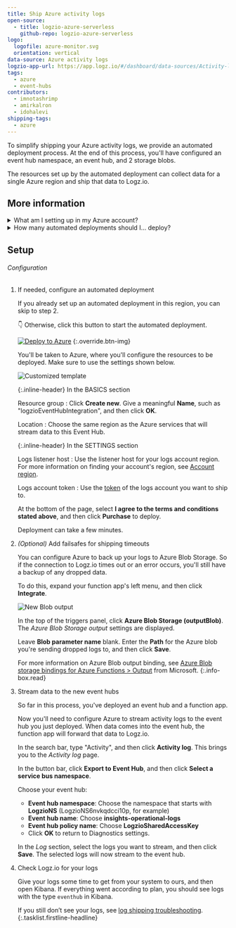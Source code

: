 ```yaml
---
title: Ship Azure activity logs
open-source:
  - title: logzio-azure-serverless
    github-repo: logzio-azure-serverless
logo:
  logofile: azure-monitor.svg
  orientation: vertical
data-source: Azure activity logs
logzio-app-url: https://app.logz.io/#/dashboard/data-sources/Activity-log
tags:
  - azure
  - event-hubs
contributors:
  - imnotashrimp
  - amirkalron
  - idohalevi
shipping-tags:
  - azure
---
```


To simplify shipping your Azure activity logs, we provide an automated deployment process.
At the end of this process, you'll have configured an event hub namespace, an event hub, and 2 storage blobs.

The resources set up by the automated deployment can collect data for a single Azure region and ship that data to Logz.io.

## More information

<details>

<summary>
What am I setting up in my Azure account?
</summary>

The automated deployment sets up a new Event Hub namespace and all the components you'll need to collect logs in one Azure region.

Each automated deployment sets up these resources in your Azure environment:

* 1 namespace
* 1 Azure function
* 1 event hub
* 2 blobs (1 to store logs from the Azure functions, 1 for failover storage)

##### Naming convention

Each deployed resource has a Logz.io-defined name and ends with a string unique to that deployment.

For example:
We name the namespace `LogzioNS`—so if your namespace is `LogzioNS6nvkqdcci10p`, the rest of the deployed resources will end with `6nvkqdcci10p`.

</details>

<details>

<summary>
How many automated deployments should I... deploy?
</summary>

Azure requires an event hub in the same region as your services.
Also worth noting is that you can stream data from multiple services to one event hub (as long as it's in the same region).

So what does this mean for you?
It means that you'll need to do at least one automated deployment for each region where you want to collect logs or metrics.

</details>

## Setup

###### Configuration

1.  If needed, configure an automated deployment

    If you already set up an automated deployment in this region, you can skip to step 2.

    👇 Otherwise, click this button to start the automated deployment.

    [![Deploy to Azure](https://azuredeploy.net/deploybutton.png)](https://portal.azure.com/#create/Microsoft.Template/uri/https%3A%2F%2Fraw.githubusercontent.com%2Flogzio%2Flogzio-azure-serverless%2Fmaster%2Fdeployments%2Fazuredeploylogs.json)
    {:.override.btn-img}

    You'll be taken to Azure, where you'll configure the resources to be deployed.
    Make sure to use the settings shown below.

    ![Customized template]({{site.baseurl}}/images/azure-event-hubs/customized-template.png)

    {:.inline-header}
    In the BASICS section

    Resource group
    : Click **Create new**.
      Give a meaningful **Name**, such as "logzioEventHubIntegration", and then click **OK**.

    Location
    : Choose the same region as the Azure services that will stream data to this Event Hub.


    {:.inline-header}
    In the SETTINGS section

    Logs listener host
    : Use the listener host for your logs account region.
      For more information on finding your account's region, see [Account region]({{site.baseurl}}/user-guide/accounts/account-region.html).

    Logs account token
    : Use the [token](https://app.logz.io/#/dashboard/settings/general) of the logs account you want to ship to.

    At the bottom of the page, select **I agree to the terms and conditions stated above**, and then click **Purchase** to deploy.

    Deployment can take a few minutes.

2.  _(Optional)_ Add failsafes for shipping timeouts

    You can configure Azure to back up your logs to Azure Blob Storage.
    So if the connection to Logz.io times out or an error occurs, you'll still have a backup of any dropped data.

    To do this, expand your function app's left menu, and then click **Integrate**.

    ![New Blob output]({{site.baseurl}}/images/azure-event-hubs/azure-blob-storage-outputblob.png)

    In the top of the triggers panel, click **Azure Blob Storage (outputBlob)**.
    The _Azure Blob Storage output_ settings are displayed.

    Leave **Blob parameter name** blank.
    Enter the **Path** for the Azure blob you're sending dropped logs to, and then click **Save**.

      For more information on Azure Blob output binding, see [Azure Blob storage bindings for Azure Functions > Output](https://docs.microsoft.com/en-us/azure/azure-functions/functions-bindings-storage-blob#output) from Microsoft.
      {:.info-box.read}

3.  Stream data to the new event hubs

    So far in this process, you've deployed an event hub and a function app.

    Now you'll need to configure Azure to stream activity logs to the event hub you just deployed.
    When data comes into the event hub, the function app will forward that data to Logz.io.

    In the search bar, type "Activity", and then click **Activity log**.
    This brings you to the _Activity log_ page.

    In the button bar, click **Export to Event Hub**, and then click **Select a service bus namespace**.

    Choose your event hub:

    * **Event hub namespace**: Choose the namespace that starts with **LogzioNS** (LogzioNS6nvkqdcci10p, for example)
    * **Event hub name**: Choose **insights-operational-logs**
    * **Event hub policy name**: Choose **LogzioSharedAccessKey**
    * Click **OK** to return to Diagnostics settings.

    In the _Log_ section, select the logs you want to stream, and then click **Save**.
    The selected logs will now stream to the event hub.

6. Check Logz.io for your logs

    Give your logs some time to get from your system to ours, and then open Kibana.
    If everything went according to plan, you should see logs with the type `eventhub` in Kibana.

    If you still don’t see your logs, see [log shipping troubleshooting](https://docs.logz.io/user-guide/log-shipping/log-shipping-troubleshooting.html).
{:.tasklist.firstline-headline}